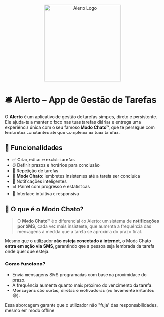 
<p align="center">
  <img src="https://github.com/user-attachments/assets/a13ec9fc-aff7-4853-9137-ac654fb151cd" alt="Alerto Logo" width="250"/>
</p>

# 🛎️ Alerto – App de Gestão de Tarefas
O **Alerto** é um aplicativo de gestão de tarefas simples, direto e persistente. Ele ajuda-te a manter o foco nas tuas tarefas diárias e entrega uma experiência única com o seu famoso **Modo Chato™**, que te persegue com lembretes constantes até que completes as tuas tarefas.

## 🚀 Funcionalidades

- ✅ Criar, editar e excluir tarefas
- ⏰ Definir prazos e horários para conclusão
- 🔁 Repetição de tarefas
- 📣 **Modo Chato**: lembretes insistentes até a tarefa ser concluída
- 🔔 Notificações inteligentes
- 📊 Painel com progresso e estatísticas
- 🎨 Interface intuitiva e responsiva


## 🧠 O que é o Modo Chato?

> O **Modo Chato™** é o diferencial do Alerto: um sistema de **notificações por SMS**, cada vez mais insistente, que aumenta a frequência das mensagens à medida que a tarefa se aproxima do prazo final.

Mesmo que o utilizador **não esteja conectado à internet**, o Modo Chato **entra em ação via SMS**, garantindo que a pessoa seja lembrada da tarefa onde quer que esteja.

### Como funciona?

- Envia mensagens SMS programadas com base na proximidade do prazo.
- A frequência aumenta quanto mais próximo do vencimento da tarefa.
- Mensagens são curtas, diretas e motivadoras (ou levemente irritantes 😅).

Essa abordagem garante que o utilizador não "fuja" das responsabilidades, mesmo em modo offline.


